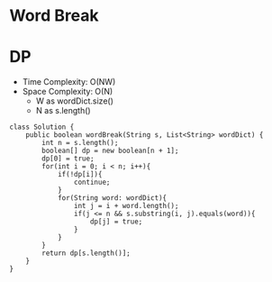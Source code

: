 # Word Break
# DP
* Time Complexity: O(NW)
* Space Complexity: O(N)
	* W as wordDict.size()
	* N as s.length()
```
class Solution {
    public boolean wordBreak(String s, List<String> wordDict) {
        int n = s.length();
        boolean[] dp = new boolean[n + 1];
        dp[0] = true;
        for(int i = 0; i < n; i++){
            if(!dp[i]){
                continue;
            }
            for(String word: wordDict){
                int j = i + word.length();
                if(j <= n && s.substring(i, j).equals(word)){
                    dp[j] = true;
                }
            }
        }
        return dp[s.length()];
    }
}
```